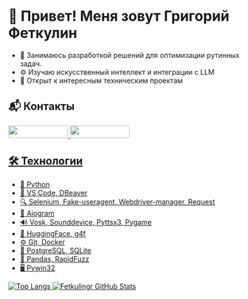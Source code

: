 # 👋 Привет! Меня зовут Григорий Феткулин

- 🧠 Занимаюсь разработкой решений для оптимизации рутинных задач.  
- ⚙️ Изучаю искусственный интеллект и интеграции с LLM  
- 💬 Открыт к интересным техническим проектам
## 📬 Контакты
<a href="mailto:Fetkulin.G.R@yandex.ru">
    <img src="https://img.shields.io/badge/-Fetkulin.G.R%40yandex.ru-FF0000?style=flat&logo=Yandex&logoColor=white" width="120" height="25"/>
</a>
<a href="https://t.me/Fetkulin_97">
    <img src="https://img.shields.io/badge/-@Fetkulin_97-1877F2?style=flat&logo=Telegram&logoColor=white" width="120" height="25"/>

## 🛠️ Технологии
- 🐍 Python
- 🔧 VS Code, DBeaver
- 🔍 Selenium, Fake-useragent, Webdriver-manager, Request
- 🤖 Aiogram
- 🔊 Vosk, Sounddevice, Pyttsx3, Pygame
- 🔡 HuggingFace, g4f
- ⚙️ Git, Docker
- 💾 PostgreSQL, SQLite
- 🧮 Pandas, RapidFuzz
- 🖥️ Pywin32

![Top Langs](https://github-readme-stats.vercel.app/api/top-langs/?username=fetgrigory&hide=tsql&langs_count=7&theme=merko&layout=compact)
![Fetkulingr GitHub Stats](https://github-readme-stats.vercel.app/api?username=fetgrigory&count_private=true&hide=contribs&show_icons=true&theme=merko)
